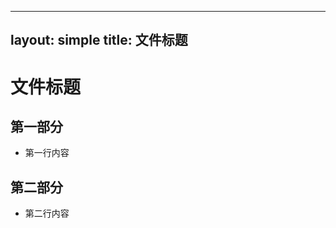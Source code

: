 <!-- 通用模板 -->
---
layout: simple
title: 文件标题
---

# 文件标题

<!-- 正文内容 -->
## 第一部分
- 第一行内容

## 第二部分
- 第二行内容

<!-- 操作指南 -->
<!--
1. 保存修改后，提交代码，系统将自动打包。
2. 确保 `xxx` 替换为当前文件的实际名称。
3. 提交后约 3-5 分钟，访问以下链接查看效果：
   - [在线预览](https://chiyun-hk.github.io/xxx)
-->